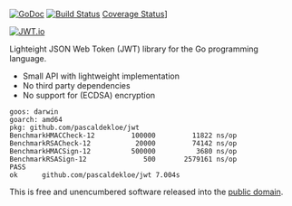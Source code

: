 [![GoDoc](https://godoc.org/github.com/pascaldekloe/jwt?status.svg)](https://godoc.org/github.com/pascaldekloe/jwt)
[![Build Status](https://travis-ci.org/pascaldekloe/jwt.svg?branch=master)](https://travis-ci.org/pascaldekloe/jwt)
[Coverage Status](https://coveralls.io/repos/github/pascaldekloe/jwt/badge.svg?branch=master)]

[![JWT.io](http://jwt.io/img/badge.svg)](https://jwt.io/)

Lighteight JSON Web Token (JWT) library for the Go programming language.

* Small API with lightweight implementation
* No third party dependencies
* No support for (ECDSA) encryption

```
goos: darwin
goarch: amd64
pkg: github.com/pascaldekloe/jwt
BenchmarkHMACCheck-12    	  100000	     11822 ns/op
BenchmarkRSACheck-12     	   20000	     74142 ns/op
BenchmarkHMACSign-12     	  500000	      3680 ns/op
BenchmarkRSASign-12      	     500	   2579161 ns/op
PASS
ok  	github.com/pascaldekloe/jwt	7.004s
```

This is free and unencumbered software released into the
[public domain](http://creativecommons.org/publicdomain/zero/1.0).

